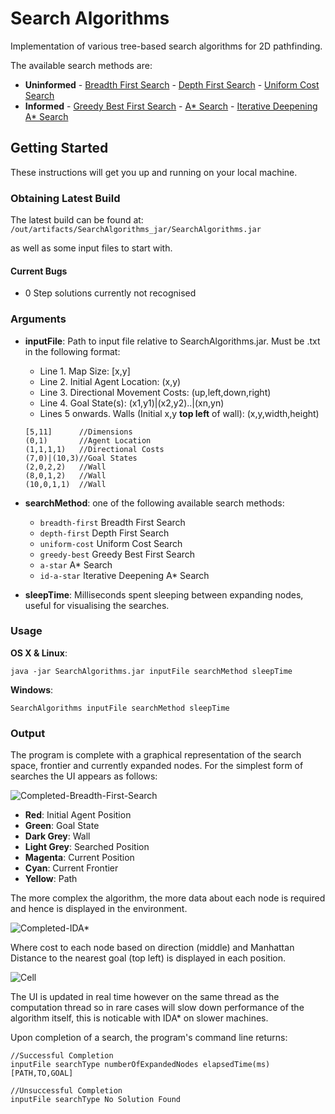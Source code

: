 # Search Algorithms

Implementation of various tree-based search algorithms for 2D pathfinding.

The available search methods are:
- **Uninformed**
        - [Breadth First Search](https://en.wikipedia.org/wiki/Breadth-first_search)
        - [Depth First Search](https://en.wikipedia.org/wiki/Depth-first_search)
        - [Uniform Cost Search](https://en.wikipedia.org/wiki/Dijkstra%27s_algorithm)
- **Informed**
        - [Greedy Best First Search](https://en.wikipedia.org/wiki/Best-first_search)
        - [A* Search](https://en.wikipedia.org/wiki/A*_search_algorithm)
        - [Iterative Deepening A* Search](https://en.wikipedia.org/wiki/Iterative_deepening_A*)

## Getting Started

These instructions will get you up and running on your local machine.

### Obtaining Latest Build

The latest build can be found at:
```/out/artifacts/SearchAlgorithms_jar/SearchAlgorithms.jar```

as well as some input files to start with.

#### Current Bugs

- 0 Step solutions currently not recognised

### Arguments

- **inputFile**: Path to input file relative to SearchAlgorithms.jar. Must be .txt in the following format:
    - Line 1. Map Size: [x,y]
    - Line 2. Initial Agent Location: (x,y)
    - Line 3. Directional Movement Costs: (up,left,down,right)
    - Line 4. Goal State(s): (x1,y1)|(x2,y2)..|(xn,yn)
    - Lines 5 onwards. Walls (Initial x,y **top left** of wall): (x,y,width,height)
    ```
    [5,11]      //Dimensions
    (0,1)       //Agent Location
    (1,1,1,1)   //Directional Costs
    (7,0)|(10,3)//Goal States
    (2,0,2,2)   //Wall
    (8,0,1,2)   //Wall
    (10,0,1,1)  //Wall
    ```
- **searchMethod**: one of the following available search methods:
    - ```breadth-first``` Breadth First Search
    - ```depth-first``` Depth First Search
    - ```uniform-cost``` Uniform Cost Search
    - ```greedy-best``` Greedy Best First Search
    - ```a-star``` A* Search
    - ```id-a-star``` Iterative Deepening A* Search

- **sleepTime**: Milliseconds spent sleeping between expanding nodes, useful for visualising the searches.


### Usage

**OS X & Linux**:

```
java -jar SearchAlgorithms.jar inputFile searchMethod sleepTime
```

**Windows**:

```
SearchAlgorithms inputFile searchMethod sleepTime
```

### Output

The program is complete with a graphical representation of the search space, frontier and currently expanded nodes. For the simplest form of searches the UI appears as follows:

![Completed-Breadth-First-Search](img/breadthFirstCompleted.png "Completed Breadth First Search")

- **Red**: Initial Agent Position
- **Green**: Goal State
- **Dark Grey**: Wall
- **Light Grey**: Searched Position
- **Magenta**: Current Position
- **Cyan**: Current Frontier
- **Yellow**: Path

The more complex the algorithm, the more data about each node is required and hence is displayed in the environment.

![Completed-IDA*](img/idaStarCompleted.png "Completed IDA*")

Where cost to each node based on direction (middle) and Manhattan Distance to the nearest goal (top left) is displayed in each position.

![Cell](img/cell.png "Cell")

The UI is updated in real time however on the same thread as the computation thread so in rare cases will slow down performance of the algorithm itself, this is noticable with IDA* on slower machines.



Upon completion of a search, the program's command line returns:

```
//Successful Completion
inputFile searchType numberOfExpandedNodes elapsedTime(ms)
[PATH,TO,GOAL]

//Unsuccessful Completion
inputFile searchType No Solution Found
```
